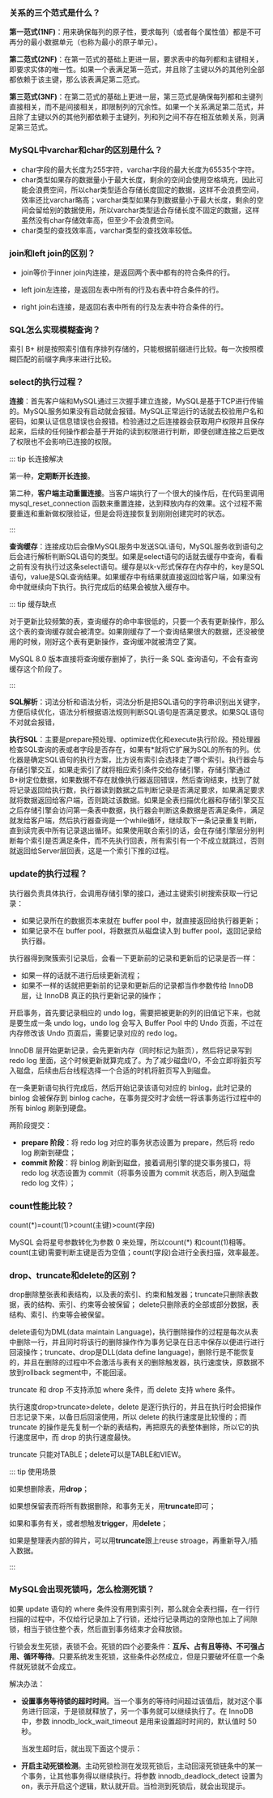 ### 关系的三个范式是什么？<Badge text="重要" type="danger" />

**第一范式(1NF)**：用来确保每列的原子性，要求每列（或者每个属性值）都是不可再分的最小数据单元（也称为最小的原子单元）。

**第二范式(2NF)**：在第一范式的基础上更进一层，要求表中的每列都和主键相关，即要求实体的唯一性。如果一个表满足第一范式，并且除了主键以外的其他列全部都依赖于该主键，那么该表满足第二范式。

**第三范式(3NF)**：在第二范式的基础上更进一层，第三范式是确保每列都和主键列直接相关，而不是间接相关，即限制列的冗余性。如果一个关系满足第二范式，并且除了主键以外的其他列都依赖于主键列，列和列之间不存在相互依赖关系，则满足第三范式。





### MySQL中varchar和char的区别是什么？<Badge text="掌握" type="tip" />

- char字段的最大长度为255字符，varchar字段的最大长度为65535个字符。
- char类型如果存的数据量小于最大长度，剩余的空间会使用空格填充，因此可能会浪费空间，所以char类型适合存储长度固定的数据，这样不会浪费空间，效率还比varchar略高；varchar类型如果存到数据量小于最大长度，剩余的空间会留给别的数据使用，所以varchar类型适合存储长度不固定的数据，这样虽然没有char存储效率高，但至少不会浪费空间。
- char类型的查找效率高，varchar类型的查找效率较低。



### join和left join的区别？<Badge text="掌握" type="tip" />

- join等价于inner join内连接，是返回两个表中都有的符合条件的行。

- left join左连接，是返回左表中所有的行及右表中符合条件的行。

- right join右连接，是返回右表中所有的行及左表中符合条件的行。



### SQL怎么实现模糊查询？<Badge text="了解" type="info" />

索引 B+ 树是按照索引值有序排列存储的，只能根据前缀进行比较。每一次按照模糊匹配的前缀字典序来进行比较。



### select的执行过程？<Badge text="掌握" type="tip" />

**连接**：首先客户端和MySQL通过三次握手建立连接，MySQL是基于TCP进行传输的。MySQL服务如果没有启动就会报错。MySQL正常运行的话就去校验用户名和密码，如果认证信息错误也会报错。检验通过之后连接器会获取用户权限并且保存起来，后续的任何操作都会基于开始的读到权限进行判断，即便创建连接之后更改了权限也不会影响已连接的权限。

::: tip 长连接解决

第一种，**定期断开长连接**。

第二种，**客户端主动重置连接**。当客户端执行了一个很大的操作后，在代码里调用 mysql_reset_connection 函数来重置连接，达到释放内存的效果。这个过程不需要重连和重新做权限验证，但是会将连接恢复到刚刚创建完时的状态。

:::

**查询缓存**：连接成功后会像MySQL服务中发送SQL语句，MySQL服务收到语句之后会进行解析判断SQL语句的类型。如果是select语句的话就去缓存中查询，看看之前有没有执行过这条select语句。缓存是以k-v形式保存在内存中的，key是SQL语句，value是SQL查询结果。如果缓存中有结果就直接返回给客户端，如果没有命中就继续向下执行。执行完成后的结果会被放入缓存中。

::: tip 缓存缺点

对于更新比较频繁的表，查询缓存的命中率很低的，只要一个表有更新操作，那么这个表的查询缓存就会被清空。如果刚缓存了一个查询结果很大的数据，还没被使用的时候，刚好这个表有更新操作，查询缓冲就被清空了寞。

MySQL 8.0 版本直接将查询缓存删掉了，执行一条 SQL 查询语句，不会有查询缓存这个阶段了。

:::

**SQL解析**：词法分析和语法分析，词法分析是把SQL语句的字符串识别出关键字，方便后续优化，语法分析根据语法规则判断SQL语句是否满足要求。如果SQL语句不对就会报错，

**执行SQL**：主要是prepare预处理、optimize优化和execute执行阶段。预处理器检查SQL查询的表或者字段是否存在，如果有*就将它扩展为SQL的所有的列。优化器是确定SQL语句的执行方案，比方说有索引会选择走了哪个索引。执行器会与存储引擎交互，如果走索引了就将相应索引条件交给存储引擎，存储引擎通过B+树定位数据，如果数据不存在就像执行器返回错误，然后查询结束，找到了就将记录返回给执行数，执行器读到数据之后判断记录是否满足要求，如果满足要求就将数据返回给客户端，否则跳过该数据。如果是全表扫描优化器和存储引擎交互之后存储引擎会访问第一条表中数据，执行器会判断这条数据是否满足条件，满足就发给客户端，然后执行器查询是一个while循环，继续取下一条记录重复判断，直到读完表中所有记录退出循环。如果使用联合索引的话，会在存储引擎层分别判断每个索引是否满足条件，而不先执行回表，所有索引有一个不成立就跳过，否则就返回给Server层回表，这是一个索引下推的过程。



### update的执行过程？<Badge text="掌握" type="tip" />

执行器负责具体执行，会调用存储引擎的接口，通过主键索引树搜索获取一行记录：

- 如果记录所在的数据页本来就在 buffer pool 中，就直接返回给执行器更新；
- 如果记录不在 buffer pool，将数据页从磁盘读入到 buffer pool，返回记录给执行器。

执行器得到聚簇索引记录后，会看一下更新前的记录和更新后的记录是否一样：

- 如果一样的话就不进行后续更新流程；
- 如果不一样的话就把更新前的记录和更新后的记录都当作参数传给 InnoDB 层，让 InnoDB 真正的执行更新记录的操作；

开启事务，首先要记录相应的 undo log，需要把被更新的列的旧值记下来，也就是要生成一条 undo log，undo log 会写入 Buffer Pool 中的 Undo 页面，不过在内存修改该 Undo 页面后，需要记录对应的 redo log。

InnoDB 层开始更新记录，会先更新内存（同时标记为脏页），然后将记录写到 redo log 里面，这个时候更新就算完成了。为了减少磁盘I/O，不会立即将脏页写入磁盘，后续由后台线程选择一个合适的时机将脏页写入到磁盘。

在一条更新语句执行完成后，然后开始记录该语句对应的 binlog，此时记录的 binlog 会被保存到 binlog cache，在事务提交时才会统一将该事务运行过程中的所有 binlog 刷新到硬盘。

两阶段提交：

- **prepare 阶段**：将 redo log 对应的事务状态设置为 prepare，然后将 redo log 刷新到硬盘；
- **commit 阶段**：将 binlog 刷新到磁盘，接着调用引擎的提交事务接口，将 redo log 状态设置为 commit（将事务设置为 commit 状态后，刷入到磁盘 redo log 文件）；



### count性能比较？<Badge text="掌握" type="tip" />

count(*)=count(1)>count(主键)>count(字段)

MySQL 会将星号参数转化为参数 0 来处理，所以count(*) 和count(1)相等。count(主键)需要判断主键是否为空值；count(字段)会进行全表扫描，效率最差。



### drop、truncate和delete的区别？

drop删除整张表和表结构，以及表的索引、约束和触发器；truncate只删除表数据，表的结构、索引、约束等会被保留； delete只删除表的全部或部分数据，表结构、索引、约束等会被保留。

delete语句为DML(data maintain Language)，执行删除操作的过程是每次从表中删除一行，并且同时将该行的删除操作作为事务记录在日志中保存以便进行进行回滚操作；truncate、drop是DLL(data define language)，删除行是不能恢复的，并且在删除的过程中不会激活与表有关的删除触发器，执行速度快，原数据不放到rollback segment中，不能回滚。

truncate 和 drop 不支持添加 where 条件，而 delete 支持 where 条件。

执行速度drop>truncate>delete，delete 是逐行执行的，并且在执行时会把操作日志记录下来，以备日后回滚使用，所以 delete 的执行速度是比较慢的；而 truncate 的操作是先复制一个新的表结构，再把原先的表整体删除，所以它的执行速度居中，而 drop 的执行速度最快。

truncate 只能对TABLE；delete可以是TABLE和VIEW。

::: tip 使用场景

如果想删除表，用**drop**；  

如果想保留表而将所有数据删除，和事务无关，用**truncate**即可； 

如果和事务有关，或者想触发**trigger**，用**delete**； 

如果是整理表内部的碎片，可以用**truncate**跟上reuse stroage，再重新导入/插入数据。

:::







### MySQL会出现死锁吗，怎么检测死锁？<Badge text="重要" type="danger" />

如果 update 语句的 where 条件没有用到索引列，那么就会全表扫描，在一行行扫描的过程中，不仅给行记录加上了行锁，还给行记录两边的空隙也加上了间隙锁，相当于锁住整个表，然后直到事务结束才会释放锁。

行锁会发生死锁，表锁不会。死锁的四个必要条件：**互斥、占有且等待、不可强占用、循环等待**。只要系统发生死锁，这些条件必然成立，但是只要破坏任意一个条件就死锁就不会成立。

解决办法：

- **设置事务等待锁的超时时间**。当一个事务的等待时间超过该值后，就对这个事务进行回滚，于是锁就释放了，另一个事务就可以继续执行了。在 InnoDB 中，参数 innodb_lock_wait_timeout 是用来设置超时时间的，默认值时 50 秒。

  当发生超时后，就出现下面这个提示：

- **开启主动死锁检测**。主动死锁检测在发现死锁后，主动回滚死锁链条中的某一个事务，让其他事务得以继续执行。将参数 innodb_deadlock_detect 设置为 on，表示开启这个逻辑，默认就开启。当检测到死锁后，就会出现提示。





# 